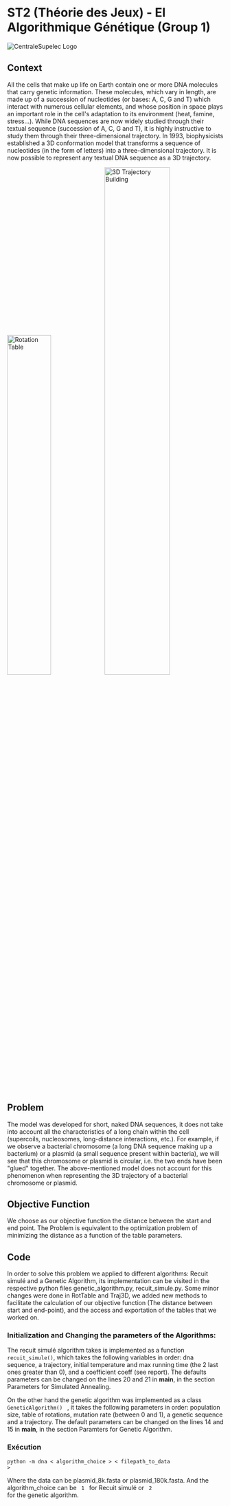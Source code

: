 # ST2 (Théorie des Jeux) - EI Algorithmique Génétique (Group 1)

![CentraleSupelec Logo](https://www.centralesupelec.fr/sites/all/themes/cs_theme/medias/common/images/intro/logo_nouveau.jpg)

## Context
All the cells that make up life on Earth contain one or more DNA molecules that carry genetic information. These molecules, which vary in length, are made up of a succession of nucleotides (or bases: A, C, G and T) which interact with numerous cellular elements, and whose position in space plays an important role in the cell's adaptation to its environment (heat, famine, stress...). While DNA sequences are now widely studied through their textual sequence (succession of A, C, G and T), it is highly instructive to study them through their three-dimensional trajectory. In 1993, biophysicists established a 3D conformation model that transforms a sequence of nucleotides (in the form of letters) into a three-dimensional trajectory. It is now possible to represent any textual DNA sequence as a 3D trajectory.

<img src="documents/RotTable.png" alt="Rotation Table" width="45%"/><img src="documents/Traj3D.png" alt="3D Trajectory Building" width="55%"/>

## Problem
The model was developed for short, naked DNA sequences, it does not take into account all the characteristics of a long chain within the cell (supercoils, nucleosomes, long-distance interactions, etc.). For example, if we observe a bacterial chromosome (a long DNA sequence making up a bacterium) or a plasmid (a small sequence present within bacteria), we will see that this chromosome or plasmid is circular, i.e. the two ends have been "glued" together. The above-mentioned model does not account for this phenomenon when representing the 3D trajectory of a bacterial chromosome or plasmid.

## Objective Function
We choose as our objective function the distance between the start and end point. The Problem is equivalent to the optimization problem of minimizing the distance as a function of the table parameters.

## Code
In order to solve this problem we applied to different algorithms: Recuit simulé and a Genetic Algorithm, its implementation can be visited in the respective python files genetic_algorithm.py, recuit_simule.py. Some minor changes were done in RotTable and Traj3D, we added new methods to facilitate the calculation of our objective function (The distance between start and end-point), and the access and exportation of the tables that we worked on.

### Initialization and Changing the parameters of the Algorithms:

The recuit simulé algorithm takes is implemented as a function <code>recuit_simule()</code>, which takes the following variables in order: dna sequence, a trajectory, initial temperature and max running time (the 2 last ones greater than 0), and a coefficient coeff (see report).  The defaults parameters can be changed on the lines 20 and 21 in __main__, in the section Parameters for Simulated Annealing.

On the other hand the genetic algorithm was implemented as a class <code> GeneticAlgorithm() </code> , it takes the following parameters in order: population size, table of rotations, mutation rate (between 0 and 1), a genetic sequence and a trajectory. The default parameters can be changed on the lines 14 and 15 in __main__, in the section Paramters for Genetic Algorithm.

### Exécution
<code>python -m dna < algorithm_choice > < filepath_to_data > </code>

Where the data can be plasmid_8k.fasta or plasmid_180k.fasta. And the algorithm_choice can be <code> 1 </code> for Recuit simulé or <code> 2 </code> for the genetic algorithm.
